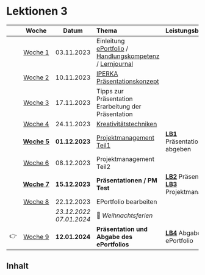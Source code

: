 # Lektionen 3

||Woche | Datum | Thema | Leistungsbewertung
:---:|:---:|:---:|:---|:---
||[Woche&nbsp;1](./woche-1.md) | 03.11.2023 | Einleitung<br/> [ePortfolio](../themen/eportfolio.md) / [Handlungskompetenz](../themen/handlungskompetenz.md) / [Lernjournal](../themen/lernjournal.md) | 
||[Woche&nbsp;2](./woche-2.md) | 10.11.2023 | [IPERKA](../themen/iperka.md)<br/>[Präsentationskonzept](../themen/praesentationskonzept.md) | 
||[Woche&nbsp;3](./woche-3.md) | 17.11.2023 | Tipps zur Präsentation<br/>Erarbeitung der Präsentation | 
||[Woche&nbsp;4](./woche-4.md) | 24.11.2023 | [Kreativitätstechniken](../themen/kreativitaetstechniken.md) | 
||[**Woche&nbsp;5**](./woche-5.md) | **01.12.2023** | [Projektmanagement Teil1](../themen/projektmanagement.md) | [**LB1**](../beurteilungen/LB1.md) Präsentationskonzept abgeben
||[Woche&nbsp;6](./woche-6.md) | 08.12.2023 | Projektmanagement Teil2 | 
||[**Woche&nbsp;7**](./woche-7.md) | **15.12.2023** | **Präsentationen / PM Test** | [**LB2**](../beurteilungen/LB2.md) Präsentation<br/>[**LB3**](../beurteilungen/LB3.md) Projektmanagement
||[Woche&nbsp;8](./woche-8.md) | 22.12.2023 | EPortfolio bearbeiten | 
||| _23.12.2022_<br/>_07.01.2024_| :christmas_tree: *Weihnachtsferien* | 
:point_right:|[Woche&nbsp;9](./woche-9.md) | **12.01.2024** | **Präsentation und Abgabe des ePortfolios** | [**LB4**](../beurteilungen/LB4.md) Abgabe ePortfolio

## Inhalt

<DocCardList />
